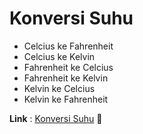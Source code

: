 # Konversi Suhu

- Celcius ke Fahrenheit
- Celcius ke Kelvin
- Fahrenheit ke Celcius
- Fahrenheit ke Kelvin
- Kelvin ke Celcius
- Kelvin ke Fahrenheit

**Link** : [Konversi Suhu](https://mmdiyul.github.io/konversi-suhu/) :whale: